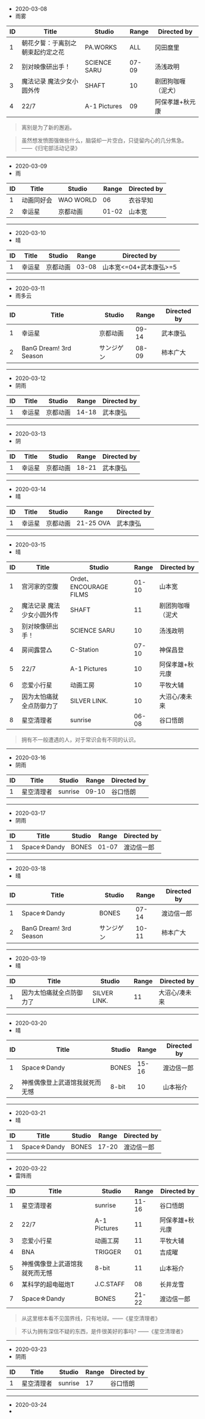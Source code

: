 - 2020-03-08
- 雨雾


ID|Title|Studio|Range|Directed by
---|---|---|---|---
1 |朝花夕誓：于离别之朝束起约定之花 | PA.WORKS | ALL |冈田麿里
2|别对映像研出手！| SCIENCE SARU | 07-09|汤浅政明
3|魔法记录 魔法少女小圆外传| SHAFT | 10|剧团狗咖喱（泥犬）
4|22/7| A-1 Pictures | 09|阿保孝雄+秋元康

> 离别是为了新的邂逅。

> 虽然想发愤图强做些什么，脑袋却一片空白，只徒留内心的几分焦急。
——《归宅部活动记录》


---
- 2020-03-09
- 雨

ID|Title|Studio|Range|Directed by
---|---|---|---|---
1|动画同好会|WAO WORLD|06|衣谷早知|
2|幸运星|京都动画|01-02|山本宽|

>
---
- 2020-03-10
- 晴

ID|Title|Studio|Range|Directed by
---|---|---|---|---
1|幸运星|京都动画|03-08|山本宽<=04+武本康弘>=5|

>
---
- 2020-03-11
- 雨多云

ID|Title|Studio|Range|Directed by
---|---|---|---|---
1|幸运星|京都动画|09-14|武本康弘|
2|BanG Dream! 3rd Season|サンジゲン|08-09|柿本广大|
>
---
- 2020-03-12
- 阴雨

ID|Title|Studio|Range|Directed by
---|---|---|---|---
1|幸运星|京都动画|14-18|武本康弘|

>
---
- 2020-03-13
- 阴

ID|Title|Studio|Range|Directed by
---|---|---|---|---
1|幸运星|京都动画|18-21|武本康弘|

>
---
- 2020-03-14
- 晴

ID|Title|Studio|Range|Directed by
---|---|---|---|---
1|幸运星|京都动画|21-25 OVA|武本康弘|

>
---
- 2020-03-15
- 晴

ID|Title|Studio|Range|Directed by
---|---|---|---|---
1|宫河家的空腹|Ordet、ENCOURAGE FILMS|01-10|山本宽
2|魔法记录 魔法少女小圆外传| SHAFT | 11|剧团狗咖喱（泥犬
3|别对映像研出手！| SCIENCE SARU | 10|汤浅政明
4|房间露营△| C-Station | 07-10|神保昌登
5|22/7| A-1 Pictures | 10|阿保孝雄+秋元康
6|恋爱小行星|动画工房|10|平牧大辅
7|因为太怕痛就全点防御力了|SILVER LINK.|10|大沼心/凑未来
8|星空清理者|sunrise|06-08|谷口悟朗
> 拥有不一般遭遇的人，对于常识会有不同的认识。

---
- 2020-03-16
- 阴雨

ID|Title|Studio|Range|Directed by
---|---|---|---|---
1|星空清理者|sunrise|09-10|谷口悟朗
>
---
- 2020-03-17
- 阴雨

ID|Title|Studio|Range|Directed by
---|---|---|---|---
1|Space☆Dandy|BONES|01-07|渡边信一郎|
>
---
- 2020-03-18
- 晴

ID|Title|Studio|Range|Directed by
---|---|---|---|---
1|Space☆Dandy|BONES|07-14|渡边信一郎|
2|BanG Dream! 3rd Season|サンジゲン|10-11|柿本广大|
>

---

- 2020-03-19
- 晴

ID|Title|Studio|Range|Directed by
---|---|---|---|---
1|因为太怕痛就全点防御力了|SILVER LINK.|11|大沼心/凑未来
>

---

- 2020-03-20
- 晴

ID|Title|Studio|Range|Directed by
---|---|---|---|---
1|Space☆Dandy|BONES|15-16|渡边信一郎|
2|神推偶像登上武道馆我就死而无憾|8-bit|10|山本裕介|
>

---

- 2020-03-21
- 晴

ID|Title|Studio|Range|Directed by
---|---|---|---|---
1|Space☆Dandy|BONES|17-20|渡边信一郎|

>
---

- 2020-03-22
- 雷阵雨

ID|Title|Studio|Range|Directed by
---|---|---|---|---
1|星空清理者|sunrise|11-16|谷口悟朗
2|22/7| A-1 Pictures | 11|阿保孝雄+秋元康
3|恋爱小行星|动画工房|11|平牧大辅
4|BNA|TRIGGER|01|吉成曜
5|神推偶像登上武道馆我就死而无憾|8-bit|11|山本裕介|
6|某科学的超电磁炮T|J.C.STAFF|08|长井龙雪|
7|Space☆Dandy|BONES|21-22|渡边信一郎|



>从这里根本看不见国界线，只有地球。——《星空清理者》

>不认为拥有深信不疑的东西，是件很美好的事吗? ——《星空清理者》

---

- 2020-03-23
- 阴雨

ID|Title|Studio|Range|Directed by
---|---|---|---|---
1|星空清理者|sunrise|17|谷口悟朗

---

- 2020-03-24
- 
